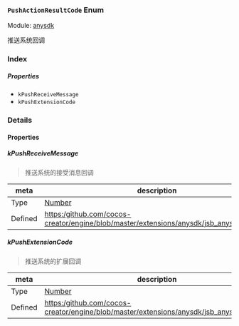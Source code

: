 ### `PushActionResultCode` Enum



Module: [anysdk](../modules/anysdk.md)




推送系统回调

### Index

##### Properties

  - `kPushReceiveMessage`
  - `kPushExtensionCode`

### Details

#### Properties


##### kPushReceiveMessage

> 推送系统的接受消息回调

| meta | description |
|------|-------------|
| Type | <a href="https://developer.mozilla.org/en/JavaScript/Reference/Global_Objects/Number" class="crosslink external" target="_blank">Number</a> |
| Defined | [https:/github.com/cocos-creator/engine/blob/master/extensions/anysdk/jsb_anysdk.js:2679](https:/github.com/cocos-creator/engine/blob/master/extensions/anysdk/jsb_anysdk.js#L2679) |



##### kPushExtensionCode

> 推送系统的扩展回调

| meta | description |
|------|-------------|
| Type | <a href="https://developer.mozilla.org/en/JavaScript/Reference/Global_Objects/Number" class="crosslink external" target="_blank">Number</a> |
| Defined | [https:/github.com/cocos-creator/engine/blob/master/extensions/anysdk/jsb_anysdk.js:2686](https:/github.com/cocos-creator/engine/blob/master/extensions/anysdk/jsb_anysdk.js#L2686) |



